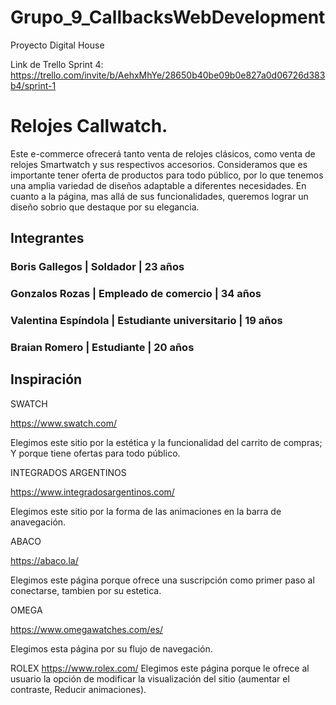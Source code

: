 # Grupo_9_CallbacksWebDevelopment
Proyecto Digital House



Link de Trello Sprint 4: https://trello.com/invite/b/AehxMhYe/28650b40be09b0e827a0d06726d383b4/sprint-1

# Relojes Callwatch.
Este e-commerce ofrecerá tanto venta de relojes clásicos, como venta de relojes Smartwatch y sus respectivos accesorios. Consideramos que es importante 
tener oferta de productos para todo público, por lo que tenemos una amplia variedad de diseños adaptable a diferentes necesidades. 
En cuanto a la página, mas allá de sus funcionalidades, queremos lograr un diseño sobrio que destaque por su elegancia. 

## Integrantes
### Boris Gallegos | Soldador | 23 años
### Gonzalos Rozas | Empleado de comercio | 34 años
### Valentina Espíndola | Estudiante universitario | 19 años 
### Braian Romero | Estudiante | 20 años


## Inspiración 
SWATCH

https://www.swatch.com/

Elegimos este sitio por la estética y la funcionalidad del carrito de compras; Y porque tiene ofertas para todo público.

INTEGRADOS ARGENTINOS

https://www.integradosargentinos.com/ 

Elegimos este sitio por la forma de las animaciones en la barra de anavegación.

ABACO

https://abaco.la/

Elegimos este página porque ofrece una suscripción como primer paso al conectarse, tambien por su estetica.


OMEGA 

https://www.omegawatches.com/es/

Elegimos esta página por su flujo de navegación.

ROLEX
https://www.rolex.com/
Elegimos este página porque le ofrece al usuario la opción de modificar la visualización del sitio (aumentar el contraste, Reducir animaciones).





